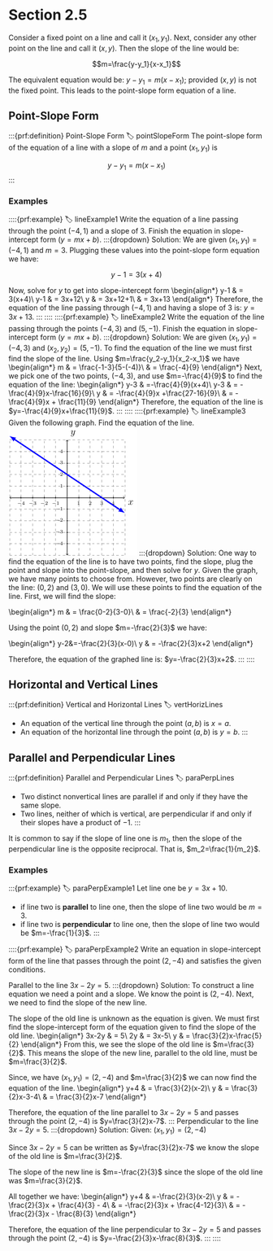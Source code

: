# Section 2.5

Consider a fixed point on a line and call it $(x_1,y_1)$. Next, consider any other point on the line and call it $(x,y)$. Then the slope of the line would be:

$$m=\frac{y-y_1}{x-x_1}$$

The equivalent equation would be: $y-y_1=m(x-x_1)$; provided $(x,y)$ is not the fixed point. This leads to the point-slope form equation of a line.
## Point-Slope Form
:::{prf:definition} Point-Slope Form
:label: pointSlopeForm
The point-slope form of the equation of a line with a slope of $m$ and a point $(x_1,y_1)$ is 

$$y-y_1=m(x-x_1)$$
:::
### Examples
::::{prf:example}
:label: lineExample1
Write the equation of a line passing through the point $(-4,1)$ and a slope of $3$. Finish the equation in slope-intercept form ($y=mx+b$).
:::{dropdown} Solution:
We are given $(x_1,y_1)=(-4,1)$ and $m=3$. Plugging these values into the point-slope form equation we have:

$$y-1=3(x+4)$$

Now, solve for $y$ to get into slope-intercept form
\begin{align*}
    y-1 & = 3(x+4)\\
    y-1 & = 3x+12\\
    y & = 3x+12+1\\
    & = 3x+13
\end{align*}
Therefore, the equation of the line passing through $(-4,1)$ and having a slope of $3$ is: $y=3x+13$.
:::
::::
::::{prf:example}
:label: lineExample2
Write the equation of the line passing through the points $(-4,3)$ and $(5,-1)$. Finish the equation in slope-intercept form ($y=mx+b$).
:::{dropdown} Solution:
We are given $(x_1,y_1)=(-4,3)$ and $(x_2,y_2)=(5,-1)$. To find the equation of the line we must first find the slope of the line. Using $m=\frac{y_2-y_1}{x_2-x_1}$ we have
\begin{align*}
    m & = \frac{-1-3}{5-(-4)}\\
    & = \frac{-4}{9}
\end{align*}
Next, we pick one of the two points, $(-4,3)$, and use $m=-\frac{4}{9}$ to find the equation of the line:
\begin{align*}
    y-3 & =-\frac{4}{9}(x+4)\\
    y-3 & = -\frac{4}{9}x-\frac{16}{9}\\
    y & = -\frac{4}{9}x +\frac{27-16}{9}\\
    & = -\frac{4}{9}x + \frac{11}{9}
\end{align*}
Therefore, the equation of the line is $y=-\frac{4}{9}x+\frac{11}{9}$.
:::
::::
::::{prf:example}
:label: lineExample3
Given the following graph. Find the equation of the line.
![Graph of a line](images/graphline1.png)
:::{dropdown} Solution:
One way to find the equation of the line is to have two points, find the slope, plug the point and slope into the point-slope, and then solve for $y$. Given the graph, we have many points to choose from. However, two points are clearly on the line: $(0,2)$ and $(3,0)$. We will use these points to find the equation of the line. First, we will find the slope:

\begin{align*}
    m & = \frac{0-2}{3-0}\\
    & = \frac{-2}{3}
\end{align*}

Using the point $(0,2)$ and slope $m=-\frac{2}{3}$ we have:

\begin{align*}
    y-2&=-\frac{2}{3}(x-0)\\
    y & = -\frac{2}{3}x+2
\end{align*}

Therefore, the equation of the graphed line is: $y=-\frac{2}{3}x+2$.
:::
::::
## Horizontal and Vertical Lines
:::{prf:definition} Vertical and Horizontal Lines
:label: vertHorizLines
* An equation of the vertical line through the point $(a,b)$ is $x=a$.
* An equation of the horizontal line through the point $(a,b)$ is $y=b$.
:::
## Parallel and Perpendicular Lines
:::{prf:definition} Parallel and Perpendicular Lines
:label: paraPerpLines
* Two distinct nonvertical lines are parallel if and only if they have the same slope.
* Two lines, neither of which is vertical, are perpendicular if and only if their slopes have a product of $-1$.
:::

It is common to say if the slope of line one is $m_1$, then the slope of the perpendicular line is the opposite reciprocal. That is, $m_2=\frac{1}{m_2}$.
### Examples
:::{prf:example}
:label: paraPerpExample1
Let line one be $y=3x+10$.
* if line two is **parallel** to line one, then the slope of line two would be $m=3$.
* if line two is **perpendicular** to line one, then the slope of line two would be $m=-\frac{1}{3}$.
:::

::::{prf:example}
:label: paraPerpExample2
Write an equation in slope-intercept form of the line that passes through the point $(2,-4)$ and satisfies the given conditions.

Parallel to the line $3x-2y=5$.
:::{dropdown} Solution:
To construct a line equation we need a point and a slope. We know the point is $(2,-4)$. Next, we need to find the slope of the new line.

The slope of the old line is unknown as the equation is given. We must first find the slope-intercept form of the equation given to find the slope of the old line.
\begin{align*}
    3x-2y & = 5\\
    2y & = 3x-5\\
    y & = \frac{3}{2}x-\frac{5}{2}
\end{align*}
From this, we see the slope of the old line is $m=\frac{3}{2}$. This means the slope of the new line, parallel to the old line, must be $m=\frac{3}{2}$.

Since, we have $(x_1,y_1)=(2,-4)$ and $m=\frac{3}{2}$ we can now find the equation of the line.
\begin{align*}
    y+4 & = \frac{3}{2}(x-2)\\
    y & = \frac{3}{2}x-3-4\\
    & = \frac{3}{2}x-7
\end{align*}

Therefore, the equation of the line parallel to $3x-2y=5$ and passes through the point $(2,-4)$ is $y=\frac{3}{2}x-7$.
:::
Perpendicular to the line $3x-2y=5$.
:::{dropdown} Solution:
Given: $(x_1,y_1)=(2,-4)$

Since $3x-2y=5$ can be written as $y=\frac{3}{2}x-7$ we know the slope of the old line is $m=\frac{3}{2}$.

The slope of the new line is $m=-\frac{2}{3}$ since the slope of the old line was $m=\frac{3}{2}$.

All together we have:
\begin{align*}
    y+4 & =-\frac{2}{3}(x-2)\\
    y & = -\frac{2}{3}x + \frac{4}{3} - 4\\
    & = -\frac{2}{3}x + \frac{4-12}{3}\\
    & = -\frac{2}{3}x - \frac{8}{3}
\end{align*}

Therefore, the equation of the line perpendicular to $3x-2y=5$ and passes through the point $(2,-4)$ is $y=-\frac{2}{3}x-\frac{8}{3}$.
:::
::::